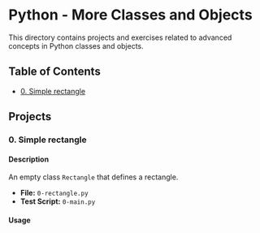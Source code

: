 # Python - More Classes and Objects

This directory contains projects and exercises related to advanced concepts in Python classes and objects.

## Table of Contents

- [0. Simple rectangle](#0-simple-rectangle)

## Projects

### 0. Simple rectangle

#### Description

An empty class `Rectangle` that defines a rectangle.

- **File:** `0-rectangle.py`
- **Test Script:** `0-main.py`

#### Usage
